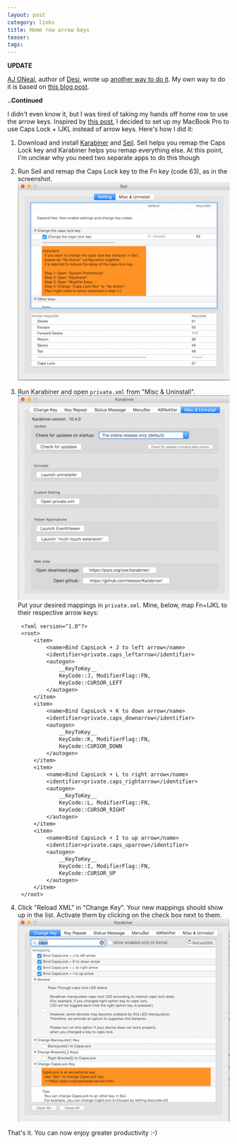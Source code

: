 ```yaml
---
layout: post
category: links
title: Home row arrow keys
teaser: 
tags: 
---
```


**UPDATE**

[AJ ONeal](http://blog.coolaj86.com), author of [Desi](http://dear.desi), wrote up [another way to do it](http://blog.coolaj86.com/articles/home-row-arrow-keys-on-os-x-with-karabiner.html). My own way to do it is based on [this blog post](http://msol.io/blog/tech/2014/03/10/work-more-efficiently-on-your-mac-for-developers/).

**..Continued**

I didn't even know it, but I was tired of taking my hands off home row to use the arrow keys. Inspired by [this post](http://duartes.org/gustavo/blog/post/home-row-computing/), I decided to set up my MacBook Pro to use Caps Lock + IJKL instead of arrow keys. Here's how I did it:

1. Download and install [Karabiner](https://pqrs.org/osx/karabiner/) and [Seil](https://pqrs.org/osx/karabiner/seil.html.en). Seil helps you remap the Caps Lock key and Karabiner helps you remap everything else. At this point, I'm unclear why you need two separate apps to do this though
2. Run Seil and remap the Caps Lock key to the Fn key (code 63), as in the screenshot. ![Remapping Caps Lock Key to Fn Key](/assets/img/seil.png "Seil Remapping Caps Lock key")
3. Run Karabiner and open `private.xml` from "Misc & Uninstall". ![Opening private.xml](/assets/img/privatexml.png "Click on Misc & Uninstall and private.xml") Put your desired mappings in `private.xml`. Mine, below, map Fn+IJKL to their respective arrow keys:

        <?xml version="1.0"?>
        <root>
            <item>
                <name>Bind CapsLock + J to left arrow</name>
                <identifier>private.caps_leftarrow</identifier>
                <autogen>
                    __KeyToKey__ 
                    KeyCode::J, ModifierFlag::FN,
                    KeyCode::CURSOR_LEFT
                </autogen>
            </item>
            <item>
                <name>Bind CapsLock + K to down arrow</name>
                <identifier>private.caps_downarrow</identifier>
                <autogen>
                    __KeyToKey__ 
                    KeyCode::K, ModifierFlag::FN,
                    KeyCode::CURSOR_DOWN
                </autogen>
            </item>
            <item>
                <name>Bind CapsLock + L to right arrow</name>
                <identifier>private.caps_rightarrow</identifier>
                <autogen>
                    __KeyToKey__ 
                    KeyCode::L, ModifierFlag::FN,
                    KeyCode::CURSOR_RIGHT
                </autogen>
            </item>
            <item>
                <name>Bind CapsLock + I to up arrow</name>
                <identifier>private.caps_uparrow</identifier>
                <autogen>
                    __KeyToKey__ 
                    KeyCode::I, ModifierFlag::FN,
                    KeyCode::CURSOR_UP
                </autogen>
            </item>
        </root>
4. Click "Reload XML" in "Change Key". Your new mappings should show up in the list. Activate them by clicking on the check box next to them. ![Activate remappings](/assets/img/karabinermappings.png "Activate remappings by checking checkboxes") 

That's it. You can now enjoy greater productivity :-)
